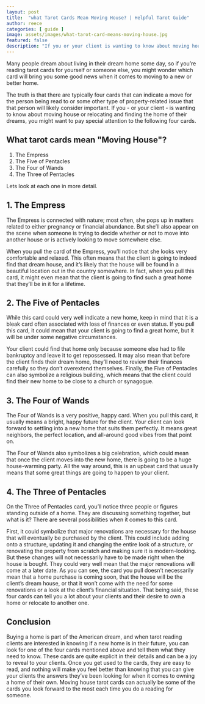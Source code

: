 ```yaml
---
layout: post
title:  "what Tarot Cards Mean Moving House? | Helpful Tarot Guide"
author: reece
categories: [ guide ]
image: assets/images/what-tarot-card-means-moving-house.jpg
featured: false
description: "If you or your client is wanting to know about moving house or relocating and finding the home of their dreams, you might want to pay special attention to the following four cards."
---
```


Many people dream about living in their dream home some day, so if you’re reading tarot cards for yourself or someone else, you might wonder which card will bring you some good news when it comes to moving to a new or better home.

The truth is that there are typically four cards that can indicate a move for the person being read to or some other type of property-related issue that that person will likely consider important. If you - or your client - is wanting to know about moving house or relocating and finding the home of their dreams, you might want to pay special attention to the following four cards.

## What tarot cards mean "Moving House"?

1. The Empress
2. The Five of Pentacles
3. The Four of Wands
4. The Three of Pentacles

Lets look at each one in more detail.

## 1. The Empress

The Empress is connected with nature; most often, she pops up in matters related to either pregnancy or financial abundance. But she’ll also appear on the scene when someone is trying to decide whether or not to move into another house or is actively looking to move somewhere else.

When you pull the card of the Empress, you’ll notice that she looks very comfortable and relaxed. This often means that the client is going to indeed find that dream house, and it’s likely that the house will be found in a beautiful location out in the country somewhere. In fact, when you pull this card, it might even mean that the client is going to find such a great home that they’ll be in it for a lifetime.

## 2. The Five of Pentacles

While this card could very well indicate a new home, keep in mind that it is a bleak card often associated with loss of finances or even status. If you pull this card, it could mean that your client is going to find a great home, but it will be under some negative circumstances.

Your client could find that home only because someone else had to file bankruptcy and leave it to get repossessed. It may also mean that before the client finds their dream home, they’ll need to review their finances carefully so they don’t overextend themselves. Finally, the Five of Pentacles can also symbolize a religious building, which means that the client could find their new home to be close to a church or synagogue.

## 3. The Four of Wands

The Four of Wands is a very positive, happy card. When you pull this card, it usually means a bright, happy future for the client. Your client can look forward to settling into a new home that suits them perfectly. It means great neighbors, the perfect location, and all-around good vibes from that point on.

The Four of Wands also symbolizes a big celebration, which could mean that once the client moves into the new home, there is going to be a huge house-warming party. All the way around, this is an upbeat card that usually means that some great things are going to happen to your client.

## 4. The Three of Pentacles

On the Three of Pentacles card, you’ll notice three people or figures standing outside of a home. They are discussing something together, but what is it? There are several possibilities when it comes to this card.

First, it could symbolize that major renovations are necessary for the house that will eventually be purchased by the client. This could include adding onto a structure, updating it and changing the entire look of a structure, or renovating the property from scratch and making sure it is modern-looking. But these changes will not necessarily have to be made right when the house is bought. They could very well mean that the major renovations will come at a later date.
As you can see, the card you pull doesn’t necessarily mean that a home purchase is coming soon, that the house will be the client’s dream house, or that it won’t come with the need for some renovations or a look at the client’s financial situation. That being said, these four cards can tell you a lot about your clients and their desire to own a home or relocate to another one.

## Conclusion

Buying a home is part of the American dream, and when tarot reading clients are interested in knowing if a new home is in their future, you can look for one of the four cards mentioned above and tell them what they need to know. These cards are quite explicit in their details and can be a joy to reveal to your clients.
Once you get used to the cards, they are easy to read, and nothing will make you feel better than knowing that you can give your clients the answers they’ve been looking for when it comes to owning a home of their own. Moving house tarot cards can actually be some of the cards you look forward to the most each time you do a reading for someone.
